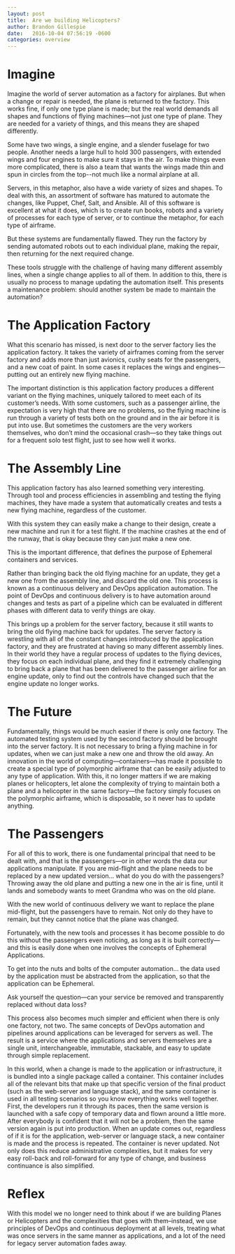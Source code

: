 ```yaml
---
layout: post
title:  Are we building Helicopters?
author: Brandon Gillespie
date:   2016-10-04 07:56:19 -0600
categories: overview
---
```

# Imagine

Imagine the world of server automation as a factory for airplanes. But when a change or repair is needed, the plane is returned to the factory. This works fine, if only one type plane is made; but the real world demands all shapes and functions of flying machines—not just one type of plane.  They are needed for a variety of things, and this means they are shaped differently.

Some have two wings, a single engine, and a slender fuselage for two people. Another needs a large hull to hold 300 passengers, with extended wings and four engines to make sure it stays in the air. To make things even more complicated, there is also a team that wants the wings made thin and spun in circles from the top--not much like a normal airplane at all.

Servers, in this metaphor, also have a wide variety of sizes and shapes.  To deal with this, an assortment of software has matured to automate the changes, like Puppet, Chef, Salt, and Ansible. All of this software is excellent at what it does, which is to create run books, robots and a variety of processes for each type of server, or to continue the metaphor, for each type of airframe.

But these systems are fundamentally flawed.  They run the factory by sending automated robots out to each individual plane, making the repair, then returning for the next required change.  

These tools struggle with the challenge of having many different assembly lines, when a single change applies to all of them. In addition to this, there is usually no process to manage updating the automation itself.  This presents a maintenance problem: should another system be made to maintain the automation?

# The Application Factory

What this scenario has missed, is next door to the server factory lies the application factory.  It takes the variety of airframes coming from the server factory and adds more than just avionics, cushy seats for the passengers, and a new coat of paint. In some cases it replaces the wings and engines—putting out an entirely new flying machine.

The important distinction is this application factory produces a different variant on the flying machines, uniquely tailored to meet each of its customer’s needs. With some customers, such as a passenger airline, the expectation is very high that there are no problems, so the flying machine is run through a variety of tests both on the ground and in the air before it is put into use. But sometimes the customers are the very workers themselves, who don’t mind the occasional crash—so they take things out for a frequent solo test flight, just to see how well it works.

# The Assembly Line

This application factory has also learned something very interesting. Through tool and process efficiencies in assembling and testing the flying machines, they have made a system that automatically creates and tests a new flying machine, regardless of the customer.

With this system they can easily make a change to their design, create a new machine and run it for a test flight. If the machine crashes at the end of the runway, that is okay because they can just make a new one.

This is the important difference, that defines the purpose of Ephemeral containers and services.

Rather than bringing back the old flying machine for an update, they get a new one from the assembly line, and discard the old one. This process is known as a continuous delivery and DevOps application automation. The point of DevOps and continuous delivery is to have automation around changes and tests as part of a pipeline which can be evaluated in different phases with different data to verify things are okay.

This brings up a problem for the server factory, because it still wants to bring the old flying machine back for updates. The server factory is wrestling with all of the constant changes introduced by the application factory, and they are frustrated at having so many different assembly lines. In their world they have a regular process of updates to the flying devices, they focus on each individual plane, and they find it extremely challenging to bring back a plane that has been delivered to the passenger airline for an engine update, only to find out the controls have changed such that the engine update no longer works.

# The Future

Fundamentally, things would be much easier if there is only one factory. The automated testing system used by the second factory should be brought into the server factory. It is not necessary to bring a flying machine in for updates, when we can just make a new one and throw the old away. An innovation in the world of computing—containers—has made it possible to create a special type of polymorphic airframe that can be easily adjusted to any type of application. With this, it no longer matters if we are making planes or helicopters, let alone the complexity of trying to maintain both a plane and a helicopter in the same factory—the factory simply focuses on the polymorphic airframe, which is disposable, so it never has to update anything.

# The Passengers

For all of this to work, there is one fundamental principal that need to be dealt with, and that is the passengers—or in other words the data our applications manipulate. If you are mid-flight and the plane needs to be replaced by a new updated version… what do you do with the passengers? Throwing away the old plane and putting a new one in the air is fine, until it lands and somebody wants to meet Grandma who was on the old plane.

With the new world of continuous delivery we want to replace the plane mid-flight, but the passengers have to remain. Not only do they have to remain, but they cannot notice that the plane was changed.

Fortunately, with the new tools and processes it has become possible to do this without the passengers even noticing, as long as it is built correctly—and this is easily done when one involves the concepts of Ephemeral Applications.

To get into the nuts and bolts of the computer automation… the data used by the application must be abstracted from the application, so that the application can be Ephemeral.

Ask yourself the question—can your service be removed and transparently replaced without data loss?

This process also becomes much simpler and efficient when there is only one factory, not two. The same concepts of DevOps automation and pipelines around applications can be leveraged for servers as well. The result is a service where the applications and servers themselves are a single unit, interchangeable, immutable, stackable, and easy to update through simple replacement.

In this world, when a change is made to the application or infrastructure, it is bundled into a single package called a container. This container includes all of the relevant bits that make up that specific version of the final product (such as the web-server and language stack), and the same container is used in all testing scenarios so you know everything works well together. First, the developers run it through its paces, then the same version is launched with a safe copy of temporary data and flown around a little more. After everybody is confident that it will not be a problem, then the same version again is put into production. When an update comes out, regardless of if it is for the application, web-server or language stack, a new container is made and the process is repeated. The container is never updated. Not only does this reduce administrative complexities, but it makes for very easy roll-back and roll-forward for any type of change, and business continuance is also simplified.

# Reflex

With this model we no longer need to think about if we are building Planes or Helicopters and the complexities that goes with them–instead, we use principles of DevOps and continuous deployment at all levels, treating what was once servers in the same manner as applications, and a lot of the need for legacy server automation fades away.
